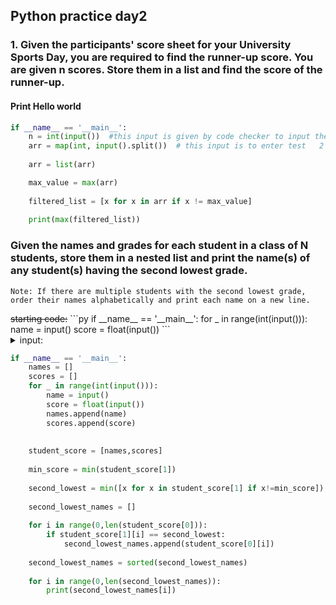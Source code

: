 ## Python practice day2 

### 1.  Given the participants' score sheet for your University Sports Day, you are required to find the runner-up score. You are given n scores. Store them in a list and find the score of the runner-up.

#### Print Hello world
``` py
if __name__ == '__main__':
    n = int(input())  #this input is given by code checker to input the answer value   5
    arr = map(int, input().split())  # this input is to enter test   2 3 6 6 5
    
    arr = list(arr)

    max_value = max(arr)
    
    filtered_list = [x for x in arr if x != max_value]
    
    print(max(filtered_list))
```

### Given the names and grades for each student in a class of N students, store them in a nested list and print the name(s) of any student(s) having the second lowest grade.
    Note: If there are multiple students with the second lowest grade, order their names alphabetically and print each name on a new line.

<d>
  <s>starting code:</s>
```py
if __name__ == '__main__':
    for _ in range(int(input())):
        name = input()
        score = float(input())
```
</d>

<details>
  <summary>input:</summary>
  
  ```
  5
  Harry
  37.21
  Berry
  37.21
  Tina
  37.2
  Akriti
  41
  Harsh
  39
  ```
  
</details>


```py
if __name__ == '__main__':
    names = []
    scores = []
    for _ in range(int(input())):
        name = input()
        score = float(input())
        names.append(name)
        scores.append(score)
    
        
    student_score = [names,scores]
    
    min_score = min(student_score[1])
    
    second_lowest = min([x for x in student_score[1] if x!=min_score])
    
    second_lowest_names = []
    
    for i in range(0,len(student_score[0])):
        if student_score[1][i] == second_lowest:
            second_lowest_names.append(student_score[0][i])
        
    second_lowest_names = sorted(second_lowest_names) 
    
    for i in range(0,len(second_lowest_names)):
        print(second_lowest_names[i])

```